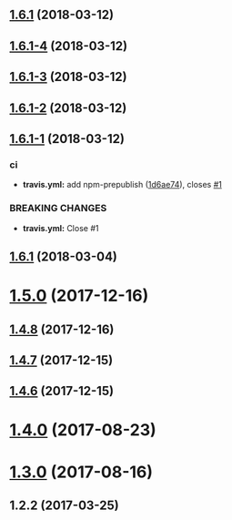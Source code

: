 <a name="1.6.1"></a>
## [1.6.1](https://github.com/vxhly/scss-flex/compare/v1.6.1-4...v1.6.1) (2018-03-12)



<a name="1.6.1-4"></a>
## [1.6.1-4](https://github.com/vxhly/scss-flex/compare/v1.6.1-3...v1.6.1-4) (2018-03-12)



<a name="1.6.1-3"></a>
## [1.6.1-3](https://github.com/vxhly/scss-flex/compare/v1.6.1-2...v1.6.1-3) (2018-03-12)



<a name="1.6.1-2"></a>
## [1.6.1-2](https://github.com/vxhly/scss-flex/compare/v1.6.1-1...v1.6.1-2) (2018-03-12)



<a name="1.6.1-1"></a>
## [1.6.1-1](https://github.com/vxhly/scss-flex/compare/v1.6.1...v1.6.1-1) (2018-03-12)


### ci

* **travis.yml:** add  npm-prepublish ([1d6ae74](https://github.com/vxhly/scss-flex/commit/1d6ae74)), closes [#1](https://github.com/vxhly/scss-flex/issues/1)


### BREAKING CHANGES

* **travis.yml:** Close #1



<a name="1.6.1"></a>
## [1.6.1](https://github.com/vxhly/scss-flex/compare/v1.5.0...v1.6.1) (2018-03-04)



<a name="1.5.0"></a>
# [1.5.0](https://github.com/vxhly/scss-flex/compare/v1.4.8...v1.5.0) (2017-12-16)



<a name="1.4.8"></a>
## [1.4.8](https://github.com/vxhly/scss-flex/compare/v1.4.7...v1.4.8) (2017-12-16)



<a name="1.4.7"></a>
## [1.4.7](https://github.com/vxhly/scss-flex/compare/v1.4.6...v1.4.7) (2017-12-15)



<a name="1.4.6"></a>
## [1.4.6](https://github.com/vxhly/scss-flex/compare/v1.0.0...v1.4.6) (2017-12-15)



<a name="1.4.0"></a>
# [1.4.0](https://github.com/vxhly/scss-flex/compare/v1.3.0...v1.4.0) (2017-08-23)



<a name="1.3.0"></a>
# [1.3.0](https://github.com/vxhly/scss-flex/compare/v1.2.3...v1.3.0) (2017-08-16)



<a name="1.2.2"></a>
## 1.2.2 (2017-03-25)



